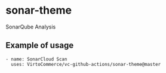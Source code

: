 # sonar-theme

SonarQube Analysis

## Example of usage

```
- name: SonarCloud Scan
  uses: VirtoCommerce/vc-github-actions/sonar-theme@master
```
